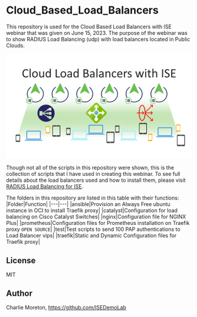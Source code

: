# Cloud_Based_Load_Balancers

This repository is used for the Cloud Based Load Balancers with ISE webinar that was given on June 15, 2023.  The purpose of the webinar was to show RADIUS Load Balancing (udp) with load balancers located in Public Clouds.

![Cloud Based Load Balancers Webinar Cover](https://github.com/ISEDemoLab/Cloud_Based_Load_Balancers/blob/main/images/Cloud_Based_Load_Balancers.png)


Though not all of the scripts in this repository were shown, this is the collection of scripts that I have used in creating this webinar.  To see full details about the load balancers used and how to install them, please visit [RADIUS Load Balancing for ISE](https://cs.co/ise-lb).

The folders in this repository are listed in this table with their functions:
|Folder|Function|
|---|---|
|ansible|Provision an Always Free ubuntu instance in OCI to install Traefik proxy|
|catalyst|Configuration for load balancing on Cisco Catalyst Switches|
|nginx|Configuration file for NGINX Plus|
|prometheus|Configuration files for Prometheus installation on Traefik proxy `OPEN SOURCE`|
|test|Test scripts to send 100 PAP authentications to Load Balancer vips|
|traefik|Static and Dynamic Configuration files for Traefik proxy|

## License

MIT

## Author

Charlie Moreton, <https://github.com/ISEDemoLab>